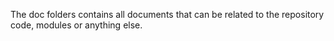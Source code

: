 The doc folders contains all documents that can be related to the repository code, modules or anything else.
